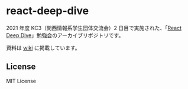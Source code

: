 # react-deep-dive

2021 年度 KC3（関西情報系学生団体交流会）2 日目で実施された、「[React Deep Dive](https://kc3.me/conf/study/297/)」勉強会のアーカイブリポジトリです。

資料は [wiki](https://github.com/shuta13/react-deep-dive/wiki) に掲載しています。

## License

MIT License
